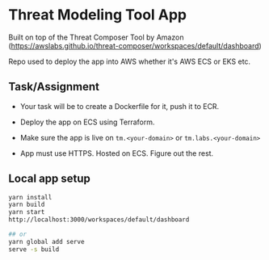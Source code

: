 # Threat Modeling Tool App

Built on top of the Threat Composer Tool by Amazon (<https://awslabs.github.io/threat-composer/workspaces/default/dashboard>)

Repo used to deploy the app into AWS whether it's AWS ECS or EKS etc.

## Task/Assignment

- Your task will be to create a Dockerfile for it, push it to ECR.

- Deploy the app on ECS using Terraform.

- Make sure the app is live on `tm.<your-domain>` or `tm.labs.<your-domain>`

- App must use HTTPS. Hosted on ECS. Figure out the rest.

## Local app setup

```bash
yarn install
yarn build
yarn start
http://localhost:3000/workspaces/default/dashboard

## or
yarn global add serve
serve -s build

```
